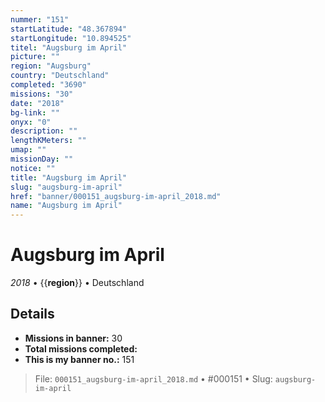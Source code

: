 ```yaml
---
nummer: "151"
startLatitude: "48.367894"
startLongitude: "10.894525"
titel: "Augsburg im April"
picture: ""
region: "Augsburg"
country: "Deutschland"
completed: "3690"
missions: "30"
date: "2018"
bg-link: ""
onyx: "0"
description: ""
lengthKMeters: ""
umap: ""
missionDay: ""
notice: ""
title: "Augsburg im April"
slug: "augsburg-im-april"
href: "banner/000151_augsburg-im-april_2018.md"
name: "Augsburg im April"
---
```

# Augsburg im April

*2018* • {{__region__}} • Deutschland





## Details

- **Missions in banner:** 30
- **Total missions completed:** 
- **This is my banner no.:** 151






> File: `000151_augsburg-im-april_2018.md` • #000151 • Slug: `augsburg-im-april`

